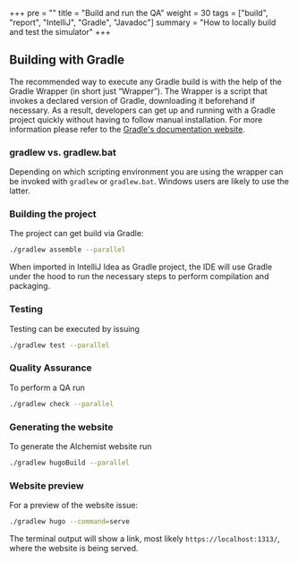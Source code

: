 +++
pre = ""
title = "Build and run the QA"
weight = 30
tags = ["build", "report", "IntelliJ", "Gradle", "Javadoc"]
summary = "How to locally build and test the simulator"
+++
## Building with Gradle
The recommended way to execute any Gradle build is with the help of the Gradle
Wrapper (in short just “Wrapper”). The Wrapper is a script that invokes a declared
version of Gradle, downloading it beforehand if necessary. As a result, developers
can get up and running with a Gradle project quickly without having to follow manual
installation. For more information please refer to the [Gradle's documentation website](https://docs.gradle.org/current/userguide/gradle_wrapper.html).

### gradlew vs. gradlew.bat

Depending on which scripting environment you are using the wrapper can be invoked with
`gradlew` or `gradlew.bat`. Windows users are likely to use the latter.

### Building the project

The project can get build via Gradle:

```bash
./gradlew assemble --parallel
```

When imported in IntelliJ Idea as Gradle project, the IDE will use Gradle under the hood to run the necessary steps to perform compilation and packaging.

### Testing

Testing can be executed by issuing
```bash
./gradlew test --parallel
```

### Quality Assurance

To perform a QA run
```bash
./gradlew check --parallel
```

### Generating the website

To generate the Alchemist website run
```bash
./gradlew hugoBuild --parallel
```
### Website preview

For a preview of the website issue:
```bash
./gradlew hugo --command=serve
```
The terminal output will show a link, most likely `https://localhost:1313/`, where the website is being served.
